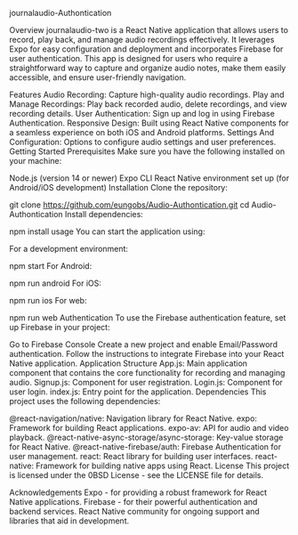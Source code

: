 journalaudio-Authontication

Overview
journalaudio-two is a React Native application that allows users to record, play back, and manage audio recordings effectively. It leverages Expo for easy configuration and deployment and incorporates Firebase for user authentication. This app is designed for users who require a straightforward way to capture and organize audio notes, make them easily accessible, and ensure user-friendly navigation.

Features
Audio Recording: Capture high-quality audio recordings.
Play and Manage Recordings: Play back recorded audio, delete recordings, and view recording details.
User Authentication: Sign up and log in using Firebase Authentication.
Responsive Design: Built using React Native components for a seamless experience on both iOS and Android platforms.
Settings And Configuration: Options to configure audio settings and user preferences.
Getting Started
Prerequisites
Make sure you have the following installed on your machine:

Node.js (version 14 or newer)
Expo CLI
React Native environment set up (for Android/iOS development)
Installation
Clone the repository:


git clone https://github.com/eungobs/Audio-Authontication.git
cd Audio-Authontication
Install dependencies:


npm install
usage
You can start the application using:

For a development environment:


npm start
For Android:


npm run android
For iOS:


npm run ios
For web:


npm run web
Authentication
To use the Firebase authentication feature, set up Firebase in your project:

Go to Firebase Console
Create a new project and enable Email/Password authentication.
Follow the instructions to integrate Firebase into your React Native application.
Application Structure
App.js: Main application component that contains the core functionality for recording and managing audio.
Signup.js: Component for user registration.
Login.js: Component for user login.
index.js: Entry point for the application.
Dependencies
This project uses the following dependencies:

@react-navigation/native: Navigation library for React Native.
expo: Framework for building React applications.
expo-av: API for audio and video playback.
@react-native-async-storage/async-storage: Key-value storage for React Native.
@react-native-firebase/auth: Firebase Authentication for user management.
react: React library for building user interfaces.
react-native: Framework for building native apps using React.
License
This project is licensed under the 0BSD License - see the LICENSE file for details.

Acknowledgements
Expo - for providing a robust framework for React Native applications.
Firebase - for their powerful authentication and backend services.
React Native community for ongoing support and libraries that aid in development.
